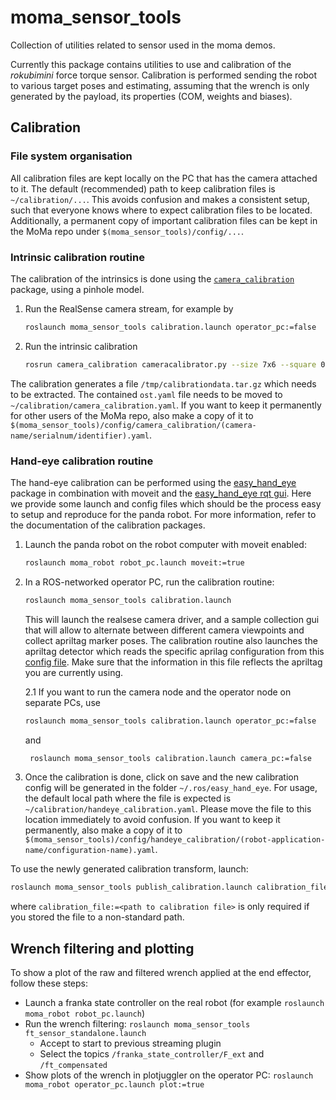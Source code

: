 # moma_sensor_tools

Collection of utilities related to sensor used in the moma demos.


Currently this package contains utilities to use and calibration of the _rokubimini_ force torque sensor.
Calibration is performed sending the robot to various target poses and estimating, assuming that the wrench is only generated by the payload, its properties (COM, weights and biases).

## Calibration

### File system organisation

All calibration files are kept locally on the PC that has the camera attached to it. The default (recommended) path to keep calibration files is `~/calibration/...`. This avoids confusion and makes a consistent setup, such that everyone knows where to expect calibration files to be located. Additionally, a permanent copy of important calibration files can be kept in the MoMa repo under `$(moma_sensor_tools)/config/...`.

### Intrinsic calibration routine

The calibration of the intrinsics is done using the [`camera_calibration`](http://wiki.ros.org/camera_calibration) package, using a pinhole model.

1. Run the RealSense camera stream, for example by
   ```bash
   roslaunch moma_sensor_tools calibration.launch operator_pc:=false
   ```
2. Run the intrinsic calibration
   ```bash
   rosrun camera_calibration cameracalibrator.py --size 7x6 --square 0.07 image:=/hand_eye/color/image_raw camera:=/hand_eye/color --no-service-check
   ```

The calibration generates a file `/tmp/calibrationdata.tar.gz` which needs to be extracted. The contained `ost.yaml` file needs to be moved to `~/calibration/camera_calibration.yaml`. If you want to keep it permanently for other users of the MoMa repo, also make a copy of it to `$(moma_sensor_tools)/config/camera_calibration/(camera-name/serialnum/identifier).yaml`.

### Hand-eye calibration routine

The hand-eye calibration can be performed using the [easy_hand_eye](https://github.com/IFL-CAMP/easy_handeye) package in combination with moveit and the [easy_hand_eye rqt gui](https://github.com/IFL-CAMP/easy_handeye/tree/master/rqt_easy_handeye). Here we provide some launch and config files which should be the process easy to setup and reproduce for the panda robot. For more information, refer to the documentation of the calibration packages.  

1. Launch the panda robot on the robot computer with moveit enabled:
    ```bash
    roslaunch moma_robot robot_pc.launch moveit:=true
    ```
2. In a ROS-networked operator PC, run the calibration routine:
    ```bash
    roslaunch moma_sensor_tools calibration.launch 
    ```
    This will launch the realsese camera driver, and a sample collection gui that will allow to alternate between different camera viewpoints and collect apriltag marker poses. The calibration routine also launches the apriltag detector which reads the specific aprilag configuration from this [config file](config/handeye_calibration/apriltags.yaml). Make sure that the information in this file reflects the apriltag you are currently using.

    2.1 If you want to run the camera node and the operator node on separate PCs, use
    ```bash
    roslaunch moma_sensor_tools calibration.launch operator_pc:=false
    ```
   and
   ```bash
    roslaunch moma_sensor_tools calibration.launch camera_pc:=false
    ```
4. Once the calibration is done, click on save and the new calibration config will be generated in the folder `~/.ros/easy_hand_eye`. For usage, the default local path where the file is expected is `~/calibration/handeye_calibration.yaml`. Please move the file to this location immediately to avoid confusion. If you want to keep it permanently, also make a copy of it to `$(moma_sensor_tools)/config/handeye_calibration/(robot-application-name/configuration-name).yaml`.

To use the newly generated calibration transform, launch:
```bash
roslaunch moma_sensor_tools publish_calibration.launch calibration_file:=<path to calibration file>
```

where `calibration_file:=<path to calibration file>` is only required if you stored the file to a non-standard path.


## Wrench filtering and plotting

To show a plot of the raw and filtered wrench applied at the end effector, follow these steps:
- Launch a franka state controller on the real robot (for example `roslaunch moma_robot robot_pc.launch`)
- Run the wrench filtering: `roslaunch moma_sensor_tools ft_sensor_standalone.launch`
  - Accept to start to previous streaming plugin
  - Select the topics `/franka_state_controller/F_ext` and `/ft_compensated`
- Show plots of the wrench in plotjuggler on the operator PC: `roslaunch moma_robot operator_pc.launch plot:=true`